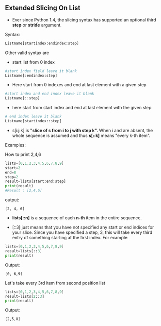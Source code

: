 ## Extended Slicing  On List 

- Ever since Python 1.4, the slicing syntax has supported an optional third **step**  or **stride** argument.

Syntax:
```python
Listname[startindex:endindex:step]
```
Other valid syntax are

- start list from 0 index
```python
#start index field leave it blank
Listname[:endindex:step]

```
- Here start from 0 indexes and end at last element with a given step
```python
#start index and end index leave it blank
Listname[::step]
 ```
- here start from start index  and end at last element with the given step
```python
# end index leave it blank
Listname[startindex::step]
```

- s[i:j:k] is
**"slice of s from i to j with step k".** When i and are absent, the whole sequence is assumed and thus **s[::k]** means "every k-th item".


Examples:

How to print 2,4,6 
```python
lists=[0,1,2,3,4,5,6,7,8,9]
start=2
end=8
step=2
result=lists[start:end:step]
print(result) 
#Result : [2,4,6]
```
output:
```
[2, 4, 6]
```

- **lists[::n]** is a sequence of each **n-th** item in the entire sequence.

- [::3] just means that you have not specified any start or end indices for your slice. Since you have specified a step, 3, this will take every third entry of something starting at the first index. 
For example:
```python
lists=[0,1,2,3,4,5,6,7,8,9]
result=lists[::3]
print(result) 
```
Output:
```
[0, 6,9]
```
Let's take every 3rd item from second position list

```python
lists=[0,1,2,3,4,5,6,7,8,9]
result=lists[2::3]
print(result) 
```
Output:
```
[2,5,8]
```
